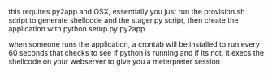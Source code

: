 this requires py2app and OSX, essentially you just run the provision.sh script to generate shellcode and the stager.py script, then create the application with python setup.py py2app

when someone runs the application, a crontab will be installed to run every 60 seconds that checks to see if python is running and if its not, it execs the shellcode on your webserver to give you a meterpreter session
